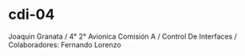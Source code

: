 # cdi-04
Joaquin Granata / 4° 2° Avionica Comisión A / Control De Interfaces / Colaboradores: Fernando Lorenzo
